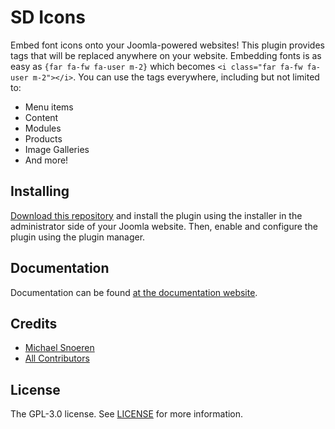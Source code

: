 # SD Icons
Embed font icons onto your Joomla-powered websites! This plugin provides tags that will be replaced anywhere on your website. Embedding fonts is as easy as `{far fa-fw fa-user m-2}` which becomes `<i class="far fa-fw fa-user m-2"></i>`. You can use the tags everywhere, including but not limited to:
- Menu items
- Content
- Modules
- Products
- Image Galleries
- And more!

## Installing
[Download this repository](https://github.com/snoeren-development/sd-icons/archive/master.zip) and install the plugin using the installer in the administrator side of your Joomla website. Then, enable and configure the plugin using the plugin manager.

## Documentation
Documentation can be found [at the documentation website](https://docs.snoerendevelopment.com/sd-icons).

## Credits
- [Michael Snoeren](https://github.com/MSnoeren)
- [All Contributors](https://github.com/snoeren-development/sd-icons/graphs/contributors)

## License
The GPL-3.0 license. See [LICENSE](LICENSE) for more information.
